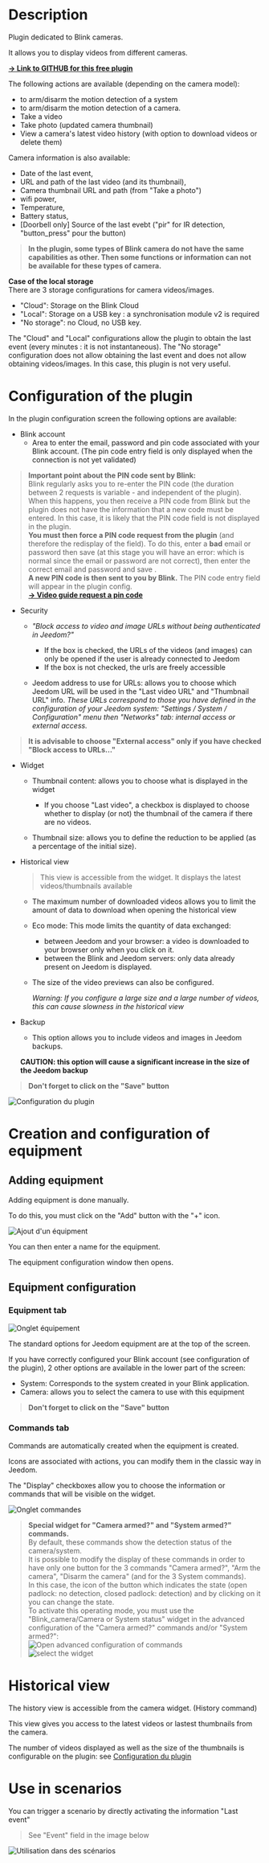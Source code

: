 # Description

Plugin dedicated to Blink cameras.

It allows you to display videos from different cameras.

[**&rarr; Link to GITHUB for this free plugin**](https://github.com/d9-197/blink_camera)

The following actions are available (depending on the camera model):
- to arm/disarm the motion detection of a system
- to arm/disarm the motion detection of a camera.
- Take a video
- Take photo (updated camera thumbnail)
- View a camera's latest video history (with option to download videos or delete them)

Camera information is also available:
* Date of the last event,
* URL and path of the last video (and its thumbnail),
* Camera thumbnail URL and path (from "Take a photo")
* wifi power,
* Temperature,
* Battery status,
* [Doorbell only] Source of the last evebt ("pir" for IR detection, "button_press" pour the button)

>**In the plugin, some types of Blink camera do not have the same capabilities as other. Then some functions or information can not be available for these types of camera.**

**Case of the local storage**\
There are 3 storage configurations for camera videos/images.
- "Cloud": Storage on the Blink Cloud
- "Local": Storage on a USB key : a synchronisation module v2 is required
- "No storage": no Cloud, no USB key.

The "Cloud" and "Local" configurations allow the plugin to obtain the last event (every minutes : it is not instantaneous).
The "No storage" configuration does not allow obtaining the last event and does not allow obtaining videos/images. In this case, this plugin is not very useful.   

# Configuration of the plugin

In the plugin configuration screen the following options are available:

* Blink account
  + Area to enter the email, password and pin code associated with your Blink account. (The pin code entry field is only displayed when the connection is not yet validated)

>**Important point about the PIN code sent by Blink:**\
>Blink regularly asks you to re-enter the PIN code (the duration between 2 requests is variable - and independent of the plugin). When this happens, you then receive a PIN code from Blink but the plugin does not have the information that a new code must be entered. In this case, it is likely that the PIN code field is not displayed in the plugin.\
**You must then force a PIN code request from the plugin** (and therefore the redisplay of the field). To do this, enter a __bad__ email or password then save (at this stage you will have an error: which is normal since the email or password are not correct), then enter the correct email and password and save .\
**A new PIN code is then sent to you by Blink.**
The PIN code entry field will appear in the plugin config.\
[**&rarr; Video guide request a pin code**](https://youtu.be/mDud775DjYQ)

* Security
  + _"Block access to video and image URLs without being authenticated in Jeedom?"_
    - If the box is checked, the URLs of the videos (and images) can only be opened if the user is already connected to Jeedom
    - If the box is not checked, the urls are freely accessible

  + Jeedom address to use for URLs: allows you to choose which Jeedom URL will be used in the "Last video URL" and "Thumbnail URL" info.
    *These URLs correspond to those you have defined in the configuration of your Jeedom system: "Settings / System / Configuration" menu then "Networks" tab: internal access or external access.*

>**It is advisable to choose "External access" only if you have checked "Block access to URLs..."**


* Widget
  + Thumbnail content: allows you to choose what is displayed in the widget
    + If you choose "Last video", a checkbox is displayed to choose whether to display (or not) the thumbnail of the camera if there are no videos.

  + Thumbnail size: allows you to define the reduction to be applied (as a percentage of the initial size).
    
* Historical view
  > This view is accessible from the widget. It displays the latest videos/thumbnails available
  + The maximum number of downloaded videos allows you to limit the amount of data to download when opening the historical view
  + Eco mode: This mode limits the quantity of data exchanged:
    + between Jeedom and your browser: a video is downloaded to your browser only when you click on it.
    + between the Blink and Jeedom servers: only data already present on Jeedom is displayed.
  + The size of the video previews can also be configured.

    *Warning: If you configure a large size and a large number of videos, this can cause slowness in the historical view*

* Backup
  + This option allows you to include videos and images in Jeedom backups.
  
  **CAUTION: this option will cause a significant increase in the size of the Jeedom backup**

>**Don't forget to click on the "Save" button**

![Configuration du plugin](..\assets\images\cfg_plugin.png "Configuraion du plugin")

# Creation and configuration of equipment


## Adding equipment


Adding equipment is done manually.

To do this, you must click on the "Add" button with the "+" icon.

![Ajout d'un équipment](..\assets\images\cfg_plugin_general.png "Ajout d'un équipment")

You can then enter a name for the equipment.

The equipment configuration window then opens.

## Equipment configuration

### Equipment tab
![Onglet équipement](..\assets\images\cfg_equipment.png "Equipement")

The standard options for Jeedom equipment are at the top of the screen.

If you have correctly configured your Blink account (see configuration of the plugin), 2 other options are available in the lower part of the screen:
- System: Corresponds to the system created in your Blink application.
- Camera: allows you to select the camera to use with this equipment


>**Don't forget to click on the "Save" button**


### Commands tab

Commands are automatically created when the equipment is created.

Icons are associated with actions, you can modify them in the classic way in Jeedom.

The "Display" checkboxes allow you to choose the information or commands that will be visible on the widget.

![Onglet commandes](..\assets\images\cfg_commands.png "Commandes")

>**Special widget for "Camera armed?" and "System armed?" commands.**<br>
By default, these commands show the detection status of the camera/system.<br>
 It is possible to modify the display of these commands in order to have only one button for the 3 commands "Camera armed?", "Arm the camera", "Disarm the camera" (and for the 3 System commands).<br>In this case, the icon of the button which indicates the state (open padlock: no detection, closed padlock: detection) and by clicking on it you can change the state.<br>
 To activate this operating mode, you must use the "Blink_camera/Camera or System status" widget in the advanced configuration of the "Camera armed?" commands and/or "System armed?":<br>
>![Open advanced configuration of commands](..\assets\images\cfg_command_switch_1.png "Commands config")<br>
>![select the widget](..\assets\images\cfg_command_switch_2.png "Select widget")

Historical view
===
The history view is accessible from the camera widget. (History command)

This view gives you access to the latest videos or lastest thumbnails from the camera.

The number of videos displayed as well as the size of the thumbnails is configurable on the plugin: see [Configuration du plugin](#-Configuration-du-plugin)

Use in scenarios
===
You can trigger a scenario by directly activating the information "Last event"

> See "Event" field in the image below

![Utilisation dans des scénarios](..\assets\images\scenario.png "Utilisation dans des scénarios")